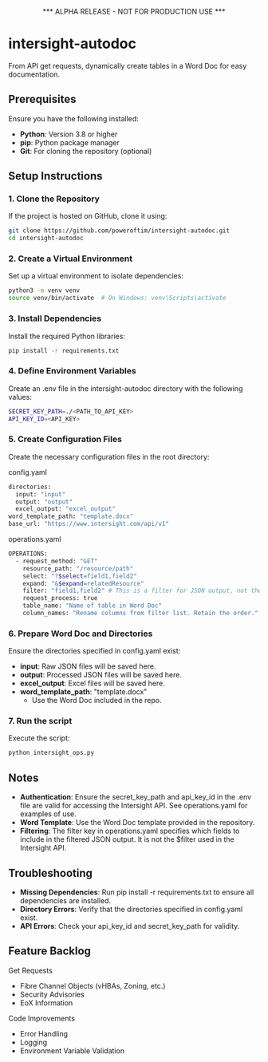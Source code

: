 <p align="center">
*** ALPHA RELEASE - NOT FOR PRODUCTION USE ***
</p>

# intersight-autodoc
From API get requests, dynamically create tables in a Word Doc for easy documentation.


## Prerequisites

Ensure you have the following installed:
- **Python**: Version 3.8 or higher
- **pip**: Python package manager
- **Git**: For cloning the repository (optional)

## Setup Instructions

### 1. Clone the Repository
If the project is hosted on GitHub, clone it using:
```bash
git clone https://github.com/poweroftim/intersight-autodoc.git
cd intersight-autodoc
```
### 2. Create a Virtual Environment

Set up a virtual environment to isolate dependencies:
```bash
python3 -m venv venv
source venv/bin/activate  # On Windows: venv\Scripts\activate
```

### 3. Install Dependencies

Install the required Python libraries:
```bash
pip install -r requirements.txt
```

### 4. Define Environment Variables

Create an .env file in the intersight-autodoc directory with the following values:
```bash
SECRET_KEY_PATH=./<PATH_TO_API_KEY>
API_KEY_ID=<API_KEY>
```


### 5. Create Configuration Files

Create the necessary configuration files in the root directory:

config.yaml
```bash
directories:
  input: "input"
  output: "output"
  excel_output: "excel_output"
word_template_path: "template.docx"
base_url: "https://www.intersight.com/api/v1"
```

operations.yaml
```bash
OPERATIONS:
  - request_method: "GET"
    resource_path: "/resource/path"
    select: "?$select=field1,field2"
    expand: "&$expand=relatedResource" 
    filter: "field1,field2" # This is a filter for JSON output, not the $filter for the Intersight API. 
    request_process: true
    table_name: "Name of table in Word Doc"
    column_names: "Rename columns from filter list. Retain the order."
```

### 6. Prepare Word Doc and Directories

Ensure the directories specified in config.yaml exist:

- **input**: Raw JSON files will be saved here.
- **output**: Processed JSON files will be saved here.
- **excel_output**: Excel files will be saved here.
- **word_template_path**: "template.docx"
    - Use the Word Doc included in the repo.

### 7. Run the script

Execute the script:

```bash
python intersight_ops.py
```


## Notes
- **Authentication**: Ensure the secret_key_path and api_key_id in the .env file are valid for accessing the Intersight API. See operations.yaml for examples of use.
- **Word Template**: Use the Word Doc template provided in the repository.
- **Filtering**: The filter key in operations.yaml specifies which fields to include in the filtered JSON output. It is not the $filter used in the Intersight API. 

## Troubleshooting
- **Missing Dependencies**: Run pip install -r requirements.txt to ensure all dependencies are installed.
- **Directory Errors**: Verify that the directories specified in config.yaml exist.
- **API Errors**: Check your api_key_id and secret_key_path for validity.

## Feature Backlog

Get Requests
- Fibre Channel Objects (vHBAs, Zoning, etc.)
- Security Advisories
- EoX Information

Code Improvements
- Error Handling
- Logging
- Environment Variable Validation

